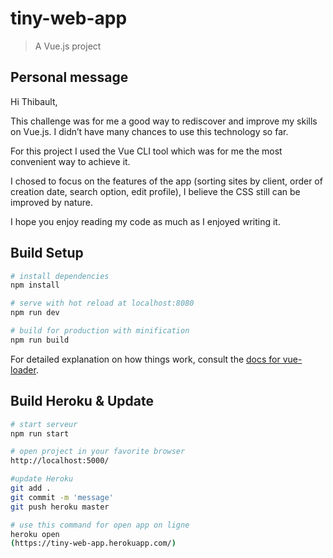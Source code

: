# tiny-web-app

> A Vue.js project

## Personal message

Hi Thibault,

This challenge was for me a good way to rediscover and improve my skills on Vue.js. I didn’t have many chances to use this technology so far.

For this project I used the Vue CLI tool which was for me the most convenient way to achieve it.

I chosed to focus on the features of the app (sorting sites by client, order of creation date, search option, edit profile), I believe the CSS still can be improved by nature.

I hope you enjoy reading my code as much as I enjoyed writing it.

## Build Setup

``` bash
# install dependencies
npm install

# serve with hot reload at localhost:8080
npm run dev

# build for production with minification
npm run build
```

For detailed explanation on how things work, consult the [docs for vue-loader](http://vuejs.github.io/vue-loader).


## Build Heroku & Update

``` bash
# start serveur
npm run start

# open project in your favorite browser
http://localhost:5000/

#update Heroku
git add .
git commit -m 'message'
git push heroku master

# use this command for open app on ligne
heroku open 
(https://tiny-web-app.herokuapp.com/)
```


